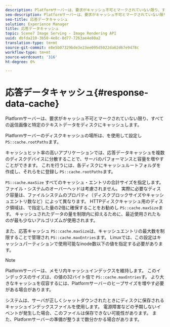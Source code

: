 ```yaml
---
description: Platformサーバーは、要求がキャッシュ不可とマークされていない限り、すべての返信画像と特定のテキストデータをディスクにキャッシュします。
seo-description: Platformサーバーは、要求がキャッシュ不可とマークされていない限り、すべての返信画像と特定のテキストデータをディスクにキャッシュします。
seo-title: 応答データキャッシュ
solution: Experience Manager
title: 応答データキャッシュ
topic: Scene7 Image Serving - Image Rendering API
uuid: dbfda210-3b50-4e8c-8d77-7263ae4e80a2
translation-type: tm+mt
source-git-commit: e8e5b07329bde3e23ee095d5022da62d67e9478c
workflow-type: tm+mt
source-wordcount: '316'
ht-degree: 0%

---
```



# 応答データキャッシュ{#response-data-cache}

Platformサーバーは、要求がキャッシュ不可とマークされていない限り、すべての返信画像と特定のテキストデータをディスクにキャッシュします。

Platformサーバーのディスクキャッシュの場所は、を使用して設定し `PS::cache.rootPaths`ます。

キャッシュヒット率の高いアプリケーションでは、応答データキャッシュを複数のディスクデバイスに分散することで、サーバのパフォーマンスと容量を増やすことができます。 これを行うには、各ディスクにキャッシュルートフォルダを作成し、それらをに登録し `PS::cache.rootPaths`ます。

`PS::cache.maxSize` すべてのキャッシュ・エントリの合計サイズを指定します。ファイル・システムのオーバーヘッドは考慮されません。 実際に必要なディスク容量は、ファイルシステムのプロパティ（ディスクブロックサイズやキャッシュエントリ数など）によって異なります。 HTTPディスクキャッシュ用のディスク領域は、で指定した量の2倍に確保することをお勧めし `PS::cache.maxSize`ます。 キャッシュされたデータの量を制限内に抑えるために、最近使用されたものが最も少ないアルゴリズムが使用されます。

また、応答キャッシュ `PS::cache.maxSize`は、キャッシュエントリの最大数を制限することで管理され `PS::cache.maxEntries`ます。 Linuxでは、この設定はキャッシュパーティションで使用可能なinode数以下の値を指定する必要があります。

>[!NOTE]
>
>Platformサーバーは、メモリ内キャッシュインデックスを維持します。 このインデックスのサイズは、の値の32バイト倍で `PS::cache.maxEntries`す。 より大きなキャッシュを収容するには、Platformサーバーのヒープサイズを増やす必要がある場合があります。

システムは、サーバが正しくシャットダウンされたときにディスクに保存されるキャッシュインデックスファイルを使用します。 電源障害などの予期しないイベントが発生した場合、このファイルは保存できない可能性があります。 また、Platformサーバーの準備が整うまで数分かかる場合があります。
